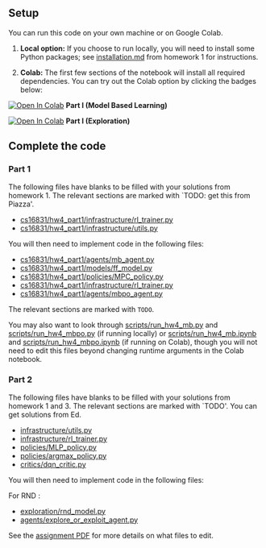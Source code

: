 ## Setup

You can run this code on your own machine or on Google Colab. 

1. **Local option:** If you choose to run locally, you will need to install some Python packages; see [installation.md](../hw1/installation.md) from homework 1 for instructions.

2. **Colab:** The first few sections of the notebook will install all required dependencies. You can try out the Colab option by clicking the badges below:

[![Open In Colab](https://colab.research.google.com/assets/colab-badge.svg)](https://colab.research.google.com/github/cmuroboticsdrl/16831_F23_HW/blob/main/hw4/cs16831/hw4_part1/scripts/run_hw4_mb.ipynb) **Part I (Model Based Learning)**

[![Open In Colab](https://colab.research.google.com/assets/colab-badge.svg)](https://colab.research.google.com/github/cmuroboticsdrl/16831_F23_HW/blob/main/hw4/run_hw4_expl.ipynb) **Part I (Exploration)**

## Complete the code

### Part 1
The following files have blanks to be filled with your solutions from homework 1. The relevant sections are marked with `TODO: get this from Piazza'.

- [cs16831/hw4_part1/infrastructure/rl_trainer.py](cs16831/hw4_part1/infrastructure/rl_trainer.py)
- [cs16831/hw4_part1/infrastructure/utils.py](cs16831/hw4_part1/infrastructure/utils.py)

You will then need to implement code in the following files:
- [cs16831/hw4_part1/agents/mb_agent.py](cs16831/hw4_part1/agents/mb_agent.py)
- [cs16831/hw4_part1/models/ff_model.py](cs16831/hw4_part1/models/ff_model.py)
- [cs16831/hw4_part1/policies/MPC_policy.py](cs16831/hw4_part1/policies/MPC_policy.py)
- [cs16831/hw4_part1/infrastructure/rl_trainer.py](cs16831/hw4_part1/infrastructure/rl_trainer.py)
- [cs16831/hw4_part1/agents/mbpo_agent.py](cs16831/hw4_part1/infrastructure/rl_trainer.py)

The relevant sections are marked with `TODO`.

You may also want to look through [scripts/run_hw4_mb.py](cs16831/hw4_part1/scripts/run_hw4_mb.py) and [scripts/run_hw4_mbpo.py](cs16831/hw4_part1/scripts/run_hw4_mbpo.py) (if running locally) or [scripts/run_hw4_mb.ipynb](cs16831/hw4_part1/scripts/run_hw4_mb.ipynb) and [scripts/run_hw4_mbpo.ipynb](cs16831/hw4_part1/scripts/run_hw4_mbpo.ipynb) (if running on Colab), though you will not need to edit this files beyond changing runtime arguments in the Colab notebook.

### Part 2
The following files have blanks to be filled with your solutions from homework 1 and 3. The relevant sections are marked with `TODO'. You can get solutions from Ed. 

- [infrastructure/utils.py](cs16831/hw4_part2/infrastructure/utils.py)
- [infrastructure/rl_trainer.py](cs16831/hw4_part2//infrastructure/rl_trainer.py)
- [policies/MLP_policy.py](cs16831/hw4_part2/policies/MLP_policy.py)
- [policies/argmax_policy.py](cs16831/hw4_part2//policies/argmax_policy.py)
- [critics/dqn_critic.py](cs16831/hw4_part2/critics/dqn_critic.py)

You will then need to implement code in the following files:

For RND :
- [exploration/rnd_model.py](cs16831/hw4_part2/exploration/rnd_model.py)
- [agents/explore_or_exploit_agent.py](cs16831/hw4_part2/agents/explore_or_exploit_agent.py)

See the [assignment PDF](cs16831_hw4.pdf) for more details on what files to edit.

